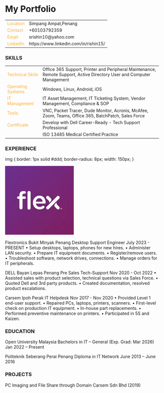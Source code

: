 # My Portfolio

<table>
<tr>
<td style="color:#ffac33;">Location</td>
<td>Simpang Ampat,Penang</td>
</tr>

<tr>
<td style="color:#ffac33;">Contact</td>
<td>+60103792359</td>
</tr>

<tr>
<td style="color:#ffac33;">Email</td>
<td>srishin10@yahoo.com</td>
</tr>

<tr>
<td style="color:#ffac33;">LinkedIn</td>
<td>https://www.linkedin.com/in/rishin15/</td>
</tr>

</table>

### SKILLS
<table>
<tr>
<td style="color:#ffac33;">Technical Skills</td>
<td>Office 365 Support, Printer and Peripheral Maintenance, Remote Support, Active Directory User and Computer Management</td>
</tr>

<tr>
<td style="color:#ffac33;">Operating Systems</td>
<td>Windows, Linux, Android, iOS</td>
</tr>

<tr>
<td style="color:#ffac33;">IT Management</td>
<td>IT Asset Management, IT Ticketing System, Vendor Management, Compliance & SOP</td>
</tr>

<tr>
<td style="color:#ffac33;">Tools</td>
<td>VNC, Packet Tracer, Dude Monitor, Acronis, McAfee, Zoom, Teams, Office 365, BatchPatch, Sales Force</td>
</tr>

<tr>
<td style="color:#ffac33;">Certificate</td>
<td>Develop with Dell Career-Ready - Tech Support Professional</td>
</tr>

<tr>
<td></td>
<td>ISO 13485 Medical Certified Practice</td>
</tr>





</table>

### EXPERIENCE

img {
  border: 1px solid #ddd;
  border-radius: 8px;
  width: 150px;
}

<img src="/img/flex.jpg" alt="Flex">

Flextronics Bukit Minyak Penang
Desktop Support Engineer
July 2023 - PRESENT
• Setup desktops, laptops, phones for new hires.
• Administer LAN security.
• Prepare IT equipment documents.
• Register/remove users.
• Troubleshoot software, network drives, connections.
• Manage orders for IT peripherals.


DELL Bayan Lepas Penang
Pre Sales Tech-Support
Nov 2020 - Oct 2022
• Assisted sales with product selection, technical questions via Sales Force.
• Quoted Dell and 3rd party products.
• Created documentation, resolved product escalations.


Carsem Ipoh Perak
IT Helpdesk
Nov 2017 - Nov 2020
• Provided Level 1 end-user support.
• Repaired PCs, laptops, printers, scanners.
• First-level check on production IT equipment.
• In-house part replacements.
• Performed preventive maintenance on printers.
• Participated in 5S and Kaizen.


### EDUCATION
Open University Malaysia
Bachelors in IT – General (Exp. Grad: Mar 2026)
Jan 2022 – Present


Politeknik Seberang Perai Penang
Diploma in IT Network
June 2013 – June 2016


### PROJECTS
PC Imaging and File Share through Domain
Carsem Sdn Bhd (2019)

